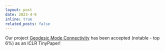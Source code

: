 ```yaml
---
layout: post
date: 2023-4-9
inline: true
related_posts: false
---
```


Our project [Geodesic Mode Connectivity](https://arxiv.org/abs/2308.12666) has been accepted (notable - top 6%) as an ICLR TinyPaper!

